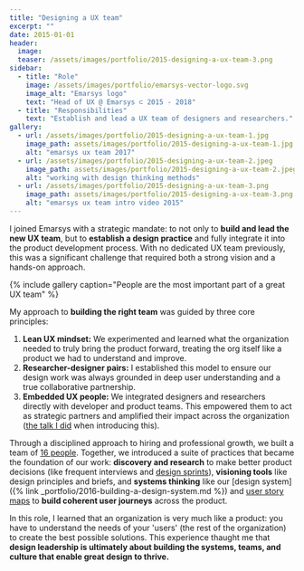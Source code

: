 ```yaml
---
title: "Designing a UX team"
excerpt: ""
date: 2015-01-01
header:
  image:
  teaser: /assets/images/portfolio/2015-designing-a-ux-team-3.png
sidebar:
  - title: "Role"
    image: /assets/images/portfolio/emarsys-vector-logo.svg
    image_alt: "Emarsys logo"
    text: "Head of UX @ Emarsys ⊂ 2015 - 2018"
  - title: "Responsibilities"
    text: "Establish and lead a UX team of designers and researchers."
gallery:
  - url: /assets/images/portfolio/2015-designing-a-ux-team-1.jpg
    image_path: assets/images/portfolio/2015-designing-a-ux-team-1.jpg
    alt: "emarsys ux team 2017"
  - url: /assets/images/portfolio/2015-designing-a-ux-team-2.jpeg
    image_path: assets/images/portfolio/2015-designing-a-ux-team-2.jpeg
    alt: "working with design thinking methods"
  - url: /assets/images/portfolio/2015-designing-a-ux-team-3.png
    image_path: assets/images/portfolio/2015-designing-a-ux-team-3.png
    alt: "emarsys ux team intro video 2015"
---
```


I joined Emarsys with a strategic mandate: to not only to **build and lead the new UX team**, but to **establish a design practice** and fully integrate it into the product development process. With no dedicated UX team previously, this was a significant challenge that required both a strong vision and a hands-on approach.

{% include gallery caption="People are the most important part of a great UX team" %}

My approach to **building the right team** was guided by three core principles:

1. **Lean UX mindset:** We experimented and learned what the organization needed to truly bring the product forward, treating the org itself like a product we had to understand and improve.
2. **Researcher-designer pairs:** I established this model to ensure our design work was always grounded in deep user understanding and a true collaborative partnership.
3. **Embedded UX people:** We integrated designers and researchers directly with developer and product teams. This empowered them to act as strategic partners and amplified their impact across the organization ([the talk I did](https://prezi.com/rit0h4vvzql8/lean-ux-in-product-teams/) when introducing this).

Through a disciplined approach to hiring and professional growth, we built a team of [16 people](https://blog.craftlab.hu/hiring-ux-people-at-emarsys-e12f5bfdd5fb). Together, we introduced a suite of practices that became the foundation of our work: **discovery and research** to make better product decisions (like frequent interviews and [design sprints](https://medium.com/emarsys-design/running-the-design-sprint-at-emarsys-4b40a4cecc47)), **visioning tools** like design principles and briefs, and **systems thinking** like our [design system]({% link _portfolio/2016-building-a-design-system.md %}) and [user story maps](https://blog.craftlab.hu/drawing-houses-fb6893facfbe) to **build coherent user journeys** across the product.

In this role, I learned that an organization is very much like a product: you have to understand the needs of your 'users' (the rest of the organization) to create the best possible solutions. This experience thaught me that **design leadership is ultimately about building the systems, teams, and culture that enable great design to thrive.**